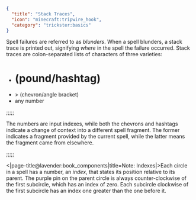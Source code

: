 ```json
{
  "title": "Stack Traces",
  "icon": "minecraft:tripwire_hook",
  "category": "trickster:basics"
}
```

Spell failures are referred to as *blunders*. When a spell blunders, a stack trace is printed out, 
signifying *where* in the spell the failure occurred. Stack traces are colon-separated lists of characters of three varieties: 

- # (pound/hashtag) 
- \> (chevron/angle bracket)
- any number

;;;;;

The numbers are input indexes, 
while both the chevrons and hashtags indicate a change of context into a different spell fragment.
The former indicates a fragment provided by the current spell, 
while the latter means the fragment came from elsewhere.

;;;;;

<|page-title@lavender:book_components|title=Note: Indexes|>Each circle in a spell has a number, an *index*, 
that states its position relative to its parent. The purple pin on the parent circle is always counter-clockwise of the first subcircle, 
which has an index of zero. Each subcircle clockwise of the first subcircle has an index one greater than the one before it.